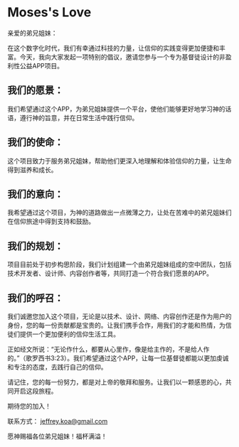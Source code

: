 # Moses's Love

亲爱的弟兄姐妹：

在这个数字化时代，我们有幸通过科技的力量，让信仰的实践变得更加便捷和丰富。今天，我向大家发起一项特别的倡议，邀请您参与一个专为基督徒设计的非盈利性公益APP项目。
## 我们的愿景：
我们希望通过这个APP，为弟兄姐妹提供一个平台，使他们能够更好地学习神的话语，遵行神的旨意，并在日常生活中践行信仰。
## 我们的使命：
这个项目致力于服务弟兄姐妹，帮助他们更深入地理解和体验信仰的力量，让生命得到滋养和成长。
## 我们的意向：
我希望通过这个项目，为神的道路做出一点微薄之力，让处在苦难中的弟兄姐妹们在信仰旅途中得到支持和鼓励。
## 我们的规划：
项目目前处于初步构思阶段，我们计划组建一个由弟兄姐妹组成的空中团队，包括技术开发者、设计师、内容创作者等，共同打造一个符合我们愿景的APP。
## 我们的呼召：
我们诚邀您加入这个项目，无论是以技术、设计、网络、内容创作还是作为用户的身份，您的每一份贡献都是宝贵的。让我们携手合作，用我们的才能和热情，为信徒们提供一个更加便利的信仰生活工具。

正如经文所说：“无论作什么，都要从心里作，像是给主作的，不是给人作的。”（歌罗西书3:23）。我们希望通过这个APP，让每一位基督徒都能以更加虔诚和专注的态度，去践行自己的信仰。

请记住，您的每一份努力，都是对上帝的敬拜和服务。让我们以一颗感恩的心，共同开启这段旅程。

期待您的加入！

联系方式： jeffrey.koa@gmail.com

愿神赐福各位弟兄姐妹！福杯满溢！
